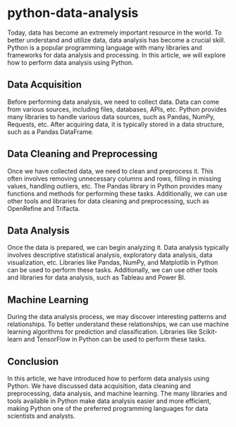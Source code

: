 # python-data-analysis

Today, data has become an extremely important resource in the world. To better understand and utilize data, data analysis has become a crucial skill. Python is a popular programming language with many libraries and frameworks for data analysis and processing. In this article, we will explore how to perform data analysis using Python.

## Data Acquisition

Before performing data analysis, we need to collect data. Data can come from various sources, including files, databases, APIs, etc. Python provides many libraries to handle various data sources, such as Pandas, NumPy, Requests, etc. After acquiring data, it is typically stored in a data structure, such as a Pandas DataFrame.

## Data Cleaning and Preprocessing

Once we have collected data, we need to clean and preprocess it. This often involves removing unnecessary columns and rows, filling in missing values, handling outliers, etc. The Pandas library in Python provides many functions and methods for performing these tasks. Additionally, we can use other tools and libraries for data cleaning and preprocessing, such as OpenRefine and Trifacta.

## Data Analysis

Once the data is prepared, we can begin analyzing it. Data analysis typically involves descriptive statistical analysis, exploratory data analysis, data visualization, etc. Libraries like Pandas, NumPy, and Matplotlib in Python can be used to perform these tasks. Additionally, we can use other tools and libraries for data analysis, such as Tableau and Power BI.

## Machine Learning

During the data analysis process, we may discover interesting patterns and relationships. To better understand these relationships, we can use machine learning algorithms for prediction and classification. Libraries like Scikit-learn and TensorFlow in Python can be used to perform these tasks.

## Conclusion

In this article, we have introduced how to perform data analysis using Python. We have discussed data acquisition, data cleaning and preprocessing, data analysis, and machine learning. The many libraries and tools available in Python make data analysis easier and more efficient, making Python one of the preferred programming languages for data scientists and analysts.
